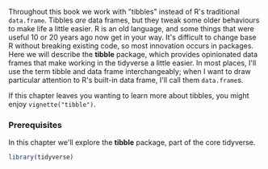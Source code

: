 
Throughout this book we work with "tibbles" instead of R's traditional `data.frame`. Tibbles _are_ data frames, but they tweak some older behaviours to make life a little easier. R is an old language, and some things that were useful 10 or 20 years ago now get in your way. It's difficult to change base R without breaking existing code, so most innovation occurs in packages. Here we will describe the __tibble__ package, which provides opinionated data frames that make working in the tidyverse a little easier. In most places, I'll use the term tibble and data frame interchangeably; when I want to draw particular attention to R's built-in data frame, I'll call them `data.frame`s. 

If this chapter leaves you wanting to learn more about tibbles, you might enjoy `vignette("tibble")`.

### Prerequisites

In this chapter we'll explore the __tibble__ package, part of the core tidyverse.


```r
library(tidyverse)
```

